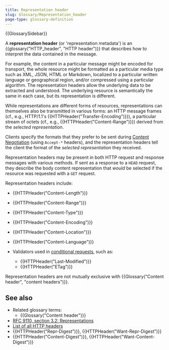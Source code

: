 ```yaml
---
title: Representation header
slug: Glossary/Representation_header
page-type: glossary-definition
---
```


{{GlossarySidebar}}

A **representation header** (or 'representation metadata') is an {{glossary("HTTP_header", "HTTP header")}} that describes how to interpret the data contained in the message.

For example, the content in a particular message might be encoded for transport, the whole resource might be formatted as a particular media type such as XML, JSON, HTML or Markdown, localized to a particular written language or geographical region, and/or compressed using a particular algorithm.
The representation headers allow the underlying data to be extracted and understood.
The underlying resource is semantically the same in each case, but its representation is different.

While representations are different forms of resources, representations can themselves also be transmitted in various forms: an HTTP message frames (cf., e.g., HTTP/1.1's {{HTTPHeader("Transfer-Encoding")}}), a particular stream of octets (cf., e.g., {{HTTPHeader("Content-Range")}}) derived from the _selected representation_.

Clients specify the formats that they prefer to be sent during [Content Negotiation](/en-US/docs/Web/HTTP/Guides/Content_negotiation) (using `Accept-*` headers), and the representation headers tell the client the format of the _selected representation_ they received.

Representation headers may be present in both HTTP request and response messages with various methods.
If sent as a response to a `HEAD` request, they describe the body content representation that _would_ be selected if the resource was requested with a `GET` request.

Representation headers include:

- {{HTTPHeader("Content-Length")}}
- {{HTTPHeader("Content-Range")}}
- {{HTTPHeader("Content-Type")}}
- {{HTTPHeader("Content-Encoding")}}
- {{HTTPHeader("Content-Location")}}
- {{HTTPHeader("Content-Language")}}

- Validators used in [conditional requests](/en-US/docs/Web/HTTP/Guides/Conditional_requests), such as:
  - {{HTTPHeader("Last-Modified")}}
  - {{HTTPHeader("ETag")}}

Representation headers are not mutually exclusive with {{Glossary("Content header", "content headers")}}.

## See also

- Related glossary terms:
  - {{Glossary("Content header")}}
- [RFC 9110, section 3.2: Representations](https://httpwg.org/specs/rfc9110.html#representations)
- [List of all HTTP headers](/en-US/docs/Web/HTTP/Reference/Headers)
- {{HTTPHeader("Repr-Digest")}}, {{HTTPHeader("Want-Repr-Digest")}}
- {{HTTPHeader("Content-Digest")}}, {{HTTPHeader("Want-Content-Digest")}}
